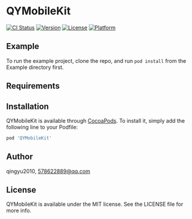 # QYMobileKit

[![CI Status](https://img.shields.io/travis/qingyu2010/QYMobileKit.svg?style=flat)](https://travis-ci.org/qingyu2010/QYMobileKit)
[![Version](https://img.shields.io/cocoapods/v/QYMobileKit.svg?style=flat)](https://cocoapods.org/pods/QYMobileKit)
[![License](https://img.shields.io/cocoapods/l/QYMobileKit.svg?style=flat)](https://cocoapods.org/pods/QYMobileKit)
[![Platform](https://img.shields.io/cocoapods/p/QYMobileKit.svg?style=flat)](https://cocoapods.org/pods/QYMobileKit)

## Example

To run the example project, clone the repo, and run `pod install` from the Example directory first.

## Requirements

## Installation

QYMobileKit is available through [CocoaPods](https://cocoapods.org). To install
it, simply add the following line to your Podfile:

```ruby
pod 'QYMobileKit'
```

## Author

qingyu2010, 578622889@qq.com

## License

QYMobileKit is available under the MIT license. See the LICENSE file for more info.

